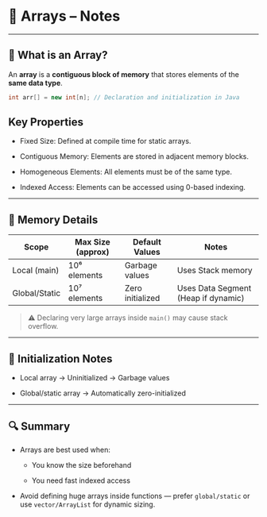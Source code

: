 # 📘 Arrays – Notes

---

## 🔹 What is an Array?

An **array** is a **contiguous block of memory** that stores elements of the **same data type**.

```java
int arr[] = new int[n]; // Declaration and initialization in Java

```

## Key Properties

- Fixed Size: Defined at compile time for static arrays.

- Contiguous Memory: Elements are stored in adjacent memory blocks.

- Homogeneous Elements: All elements must be of the same type.

- Indexed Access: Elements can be accessed using 0-based indexing.

---

## 🧠 Memory Details

| Scope         | Max Size (approx) | Default Values   | Notes                               |
| ------------- | ----------------- | ---------------- | ----------------------------------- |
| Local (main)  | 10⁶ elements      | Garbage values   | Uses Stack memory                   |
| Global/Static | 10⁷ elements      | Zero initialized | Uses Data Segment (Heap if dynamic) |

> ⚠️ Declaring very large arrays inside `main()` may cause stack overflow.

---

## 📎 Initialization Notes

- Local array → Uninitialized → Garbage values

- Global/static array → Automatically zero-initialized

---

## 🔍 Summary

- Arrays are best used when:

  - You know the size beforehand

  - You need fast indexed access

- Avoid defining huge arrays inside functions — prefer `global/static` or use `vector/ArrayList` for dynamic sizing.
